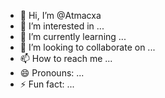 - 👋 Hi, I’m @Atmacxa
- 👀 I’m interested in ...
- 🌱 I’m currently learning ...
- 💞️ I’m looking to collaborate on ...
- 📫 How to reach me ...
- 😄 Pronouns: ...
- ⚡ Fun fact: ...

<!---
Atmacxa/Atmacxa is a ✨ special ✨ repository because its `README.md` (this file) appears on your GitHub profile.
You can click the Preview link to take a look at your changes.
--->
